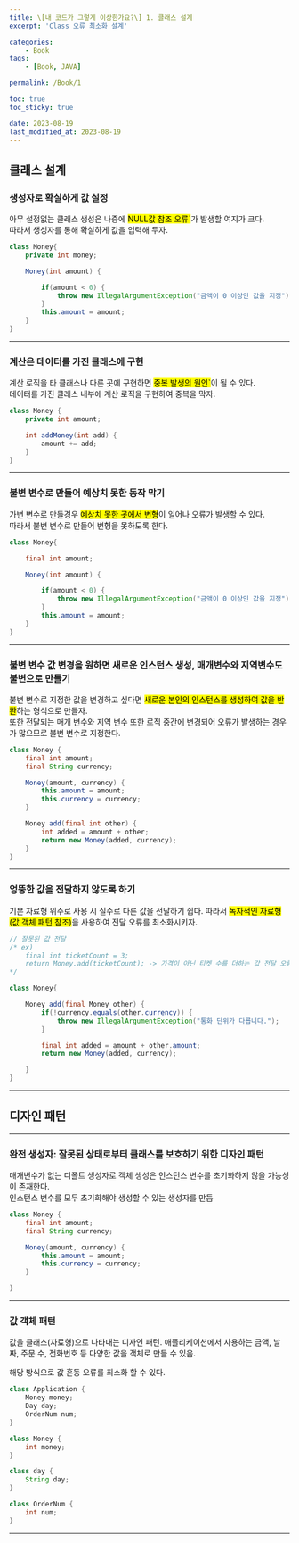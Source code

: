 ```yaml
---
title: \[내 코드가 그렇게 이상한가요?\] 1. 클래스 설계
excerpt: 'Class 오류 최소화 설계'

categories:
    - Book
tags:
    - [Book, JAVA]

permalink: /Book/1

toc: true
toc_sticky: true

date: 2023-08-19
last_modified_at: 2023-08-19
---
```


## 클래스 설계

### 생성자로 확실하게 값 설정

아무 설정없는 클래스 생성은 나중에 <mark>NULL값 참조 오류`</mark>가 발생할 여지가 크다.  
따라서 생성자를 통해 확실하게 값을 입력해 두자.

```java
class Money{
    private int money;

    Money(int amount) {

        if(amount < 0) {
            throw new IllegalArgumentException("금액이 0 이상인 값을 지정");
        }
        this.amount = amount;
    }
}
```

---

### 계산은 데이터를 가진 클래스에 구현

계산 로직을 타 클래스나 다른 곳에 구현하면 <mark>중복 발생의 원인`</mark>이 될 수 있다.  
데이터를 가진 클래스 내부에 계산 로직을 구현하여 중복을 막자.

```java
class Money {
    private int amount;

    int addMoney(int add) {
        amount += add;
    }
}

```

---

### 불변 변수로 만들어 예상치 못한 동작 막기

가변 변수로 만들경우 <mark>예상치 못한 곳에서 변형</mark>이 일어나 오류가 발생할 수 있다.  
따라서 불변 변수로 만들어 변형을 못하도록 한다.

```java
class Money{

    final int amount;

    Money(int amount) {

        if(amount < 0) {
            throw new IllegalArgumentException("금액이 0 이상인 값을 지정");
        }
        this.amount = amount;
    }
}
```

---

### 불변 변수 값 변경을 원하면 새로운 인스턴스 생성, 매개변수와 지역변수도 불변으로 만들기

불변 변수로 지정한 값을 변경하고 싶다면 <mark>새로운 본인의 인스턴스를 생성하여 값을 반환</mark>하는 형식으로 만들자.  
또한 전달되는 매개 변수와 지역 변수 또한 로직 중간에 변경되어 오류가 발생하는 경우가 많으므로 불변 변수로 지정한다.

```java
class Money {
    final int amount;
    final String currency;

    Money(amount, currency) {
        this.amount = amount;
        this.currency = currency;
    }

    Money add(final int other) {
        int added = amount + other;
        return new Money(added, currency);
    }
}
```

---

### 엉뚱한 값을 전달하지 않도록 하기

기본 자료형 위주로 사용 시 실수로 다른 값을 전달하기 쉽다.
따라서 <mark>독자적인 자료형(값 객체 패턴 참조)</mark>을 사용하여 전달 오류를 최소화시키자.

```java
// 잘못된 값 전달
/* ex)
    final int ticketCount = 3;
    return Money.add(ticketCount); -> 가격이 아닌 티켓 수를 더하는 값 전달 오류
*/

class Money{

    Money add(final Money other) {
        if(!currency.equals(other.currency)) {
            throw new IllegalArgumentException("통화 단위가 다릅니다.");
        }

        final int added = amount + other.amount;
        return new Money(added, currency);

    }
}

```

---

## 디자인 패턴

---

### 완전 생성자: 잘못된 상태로부터 클래스를 보호하기 위한 디자인 패턴

매개변수가 없는 디폴트 생성자로 객체 생성은 인스턴스 변수를 초기화하지 않을 가능성이 존재한다.  
인스턴스 변수를 모두 초기화해야 생성할 수 있는 생성자를 만듬

```java
class Money {
    final int amount;
    final String currency;

    Money(amount, currency) {
        this.amount = amount;
        this.currency = currency;
    }

}
```

---

### 값 객체 패턴

값을 클래스(자료형)으로 나타내는 디자인 패턴.
애플리케이션에서 사용하는 금액, 날짜, 주문 수, 전화번호 등 다양한 값을 객체로 만들 수 있음.

해당 방식으로 값 혼동 오류를 최소화 할 수 있다.

```java
class Application {
    Money money;
    Day day;
    OrderNum num;
}

class Money {
    int money;
}

class day {
    String day;
}

class OrderNum {
    int num;
}
```

---
